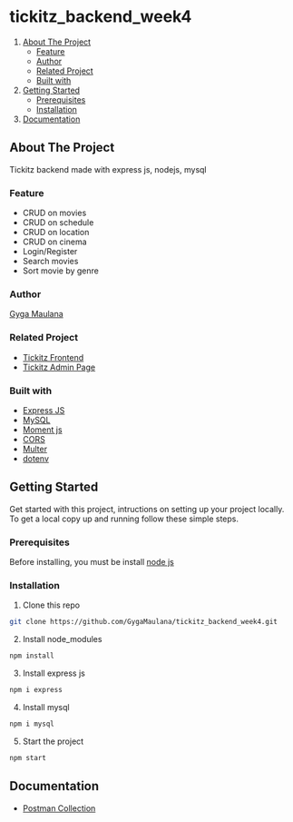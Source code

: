 # tickitz_backend_week4

<ol>
    <li>
      <a href="#about-the-project">About The Project</a>
      <ul>
        <li><a href="#feature">Feature</a></li>
        <li><a href="#author">Author</a></li>
        <li><a href="#related-project">Related Project</a></li>
        <li><a href="#built-with">Built with</a></li>
      </ul>
    </li>
    <li>
      <a href="#getting-started">Getting Started</a>
      <ul>
        <li><a href="#prerequisites">Prerequisites</a></li>
        <li><a href="#installation">Installation</a></li>
      </ul>
    </li>
  <li>
      <a href="#documentation">Documentation</a>
    </li>
</ol>

## About The Project
Tickitz backend made with express js, nodejs, mysql

### Feature
- CRUD on movies
- CRUD on schedule
- CRUD on location
- CRUD on cinema
- Login/Register
- Search movies
- Sort movie by genre

### Author
[Gyga Maulana](https://github.com/GygaMaulana)

### Related Project
- [Tickitz Frontend](https://github.com/GygaMaulana/tickitz)
- [Tickitz Admin Page](https://github.com/GygaMaulana/tickitz_admin)

### Built with
- [Express JS](https://expressjs.com/en/starter/installing.html)
- [MySQL](https://www.npmjs.com/package/mysql)
- [Moment js](https://momentjs.com/)
- [CORS](https://www.npmjs.com/package/cors)
- [Multer](https://www.npmjs.com/package/multer)
- [dotenv](https://www.npmjs.com/package/dotenv)

## Getting Started

Get started with this project, intructions on setting up your project locally.<br />
To get a local copy up and running follow these simple steps.
### Prerequisites

Before installing, you must be install [node js](https://nodejs.org) 
### Installation

1. Clone this repo
 
```sh
git clone https://github.com/GygaMaulana/tickitz_backend_week4.git
```
2. Install node_modules

```sh
npm install
```
3. Install express js

```sh
npm i express
```
4. Install mysql

```sh
npm i mysql
```
5. Start the project

```sh
npm start
```

## Documentation

- [Postman Collection](https://documenter.getpostman.com/view/20989041/2s83YWk54J)
